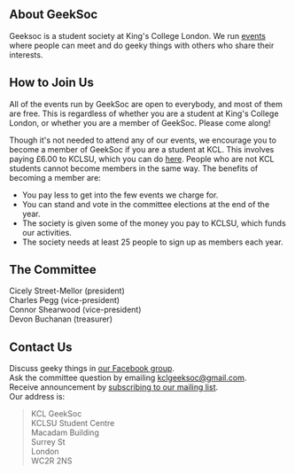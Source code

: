 About GeekSoc
-------------

Geeksoc is a student society at King's College London. We run [events][events] where people can meet and do geeky things with others who share their interests.

[events]: /events

How to Join Us
--------------

All of the events run by GeekSoc are open to everybody, and most of them are free. This is regardless of whether you are a student at King's College London, or whether you are a member of GeekSoc. Please come along!

Though it's not needed to attend any of our events, we encourage you to become a member of GeekSoc if you are a student at KCL. This involves paying £6.00 to KCLSU, which you can do [here][kclsu-page]. People who are not KCL students cannot become members in the same way. The benefits of becoming a member are:

- You pay less to get into the few events we charge for.
- You can stand and vote in the committee elections at the end of the year.
- The society is given some of the money you pay to KCLSU, which funds our activities.
- The society needs at least 25 people to sign up as members each year.

[kclsu-page]: http://www.kclsu.org/organisation/geeksoc/

The Committee
-------------

Cicely Street-Mellor (president)  
Charles Pegg (vice-president)  
Connor Shearwood (vice-president)  
Devon Buchanan (treasurer)  

Contact Us
----------

Discuss geeky things in [our Facebook group](https://www.facebook.com/groups/kclgeeksoc).  
Ask the committee question by emailing [kclgeeksoc@gmail.com](mailto:kclgeeksoc@gmail.com).  
Receive announcement by [subscribing to our mailing list](http://eepurl.com/FHl_1).  
Our address is:

> KCL GeekSoc  
> KCLSU Student Centre  
> Macadam Building  
> Surrey St  
> London  
> WC2R 2NS
